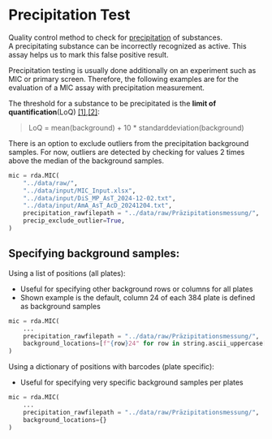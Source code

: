 # Precipitation Test

Quality control method to check for [precipitation](https://en.wikipedia.org/wiki/Precipitation_(chemistry)) of substances.<br>
A precipitating substance can be incorrectly recognized as active.
This assay helps us to mark this false positive result.

Precipitation testing is usually done additionally on an experiment such as MIC or primary screen.
Therefore, the following examples are for the evaluation of a MIC assay with precipitation measurement.

The threshold for a substance to be precipitated is the **limit of quantification**(LoQ) [[1]](https://de.wikipedia.org/wiki/Bestimmungsgrenze),[[2]](https://pubmed.ncbi.nlm.nih.gov/8013092/):

> LoQ = mean(background) + 10 * standarddeviation(background)

There is an option to exclude outliers from the precipitation background samples.
For now, outliers are detected by checking for values 2 times above the median of the background samples.
```Python
mic = rda.MIC(
    "../data/raw/",
    "../data/input/MIC_Input.xlsx",
    "../data/input/DiS_MP_AsT_2024-12-02.txt",
    "../data/input/AmA_AsT_AcD_20241204.txt",
    precipitation_rawfilepath = "../data/raw/Präzipitationsmessung/",
    precip_exclude_outlier=True,
)
```

## Specifying background samples:

Using a list of positions (all plates):
- Useful for specifying other background rows or columns for all plates
- Shown example is the default, column 24 of each 384 plate is defined as background samples
```Python
mic = rda.MIC(
    ...
    precipitation_rawfilepath = "../data/raw/Präzipitationsmessung/",
    background_locations=[f"{row}24" for row in string.ascii_uppercase[:16]]
)
```

Using a dictionary of positions with barcodes (plate specific):
- Useful for specifying very specific background samples per plates
```Python
mic = rda.MIC(
    ...
    precipitation_rawfilepath = "../data/raw/Präzipitationsmessung/",
    background_locations={}
)
```
